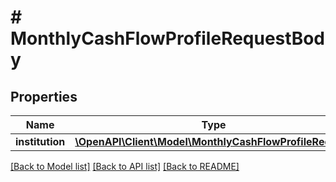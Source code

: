 # # MonthlyCashFlowProfileRequestBody

## Properties

Name | Type | Description | Notes
------------ | ------------- | ------------- | -------------
**institution** | [**\OpenAPI\Client\Model\MonthlyCashFlowProfileRequest**](MonthlyCashFlowProfileRequest.md) |  | [optional]

[[Back to Model list]](../../README.md#models) [[Back to API list]](../../README.md#endpoints) [[Back to README]](../../README.md)
